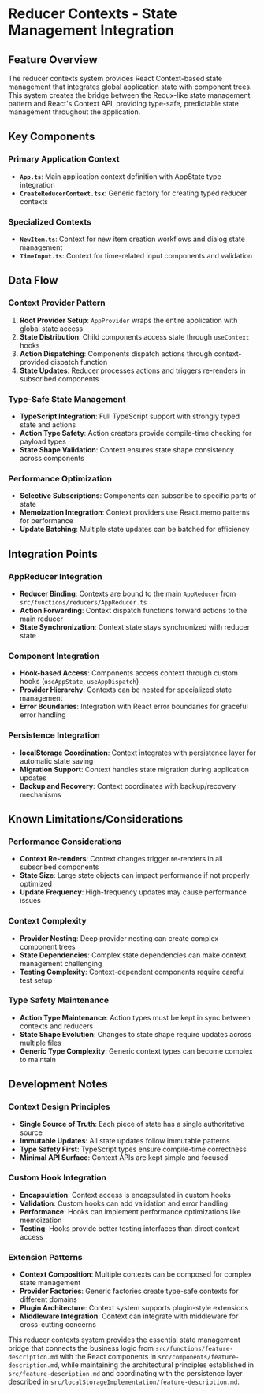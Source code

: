 # Reducer Contexts - State Management Integration

## Feature Overview
The reducer contexts system provides React Context-based state management that integrates global application state with component trees. This system creates the bridge between the Redux-like state management pattern and React's Context API, providing type-safe, predictable state management throughout the application.

## Key Components

### Primary Application Context
- **`App.ts`**: Main application context definition with AppState type integration
- **`CreateReducerContext.tsx`**: Generic factory for creating typed reducer contexts

### Specialized Contexts
- **`NewItem.ts`**: Context for new item creation workflows and dialog state management
- **`TimeInput.ts`**: Context for time-related input components and validation

## Data Flow

### Context Provider Pattern
1. **Root Provider Setup**: `AppProvider` wraps the entire application with global state access
2. **State Distribution**: Child components access state through `useContext` hooks
3. **Action Dispatching**: Components dispatch actions through context-provided dispatch function
4. **State Updates**: Reducer processes actions and triggers re-renders in subscribed components

### Type-Safe State Management
- **TypeScript Integration**: Full TypeScript support with strongly typed state and actions
- **Action Type Safety**: Action creators provide compile-time checking for payload types
- **State Shape Validation**: Context ensures state shape consistency across components

### Performance Optimization
- **Selective Subscriptions**: Components can subscribe to specific parts of state
- **Memoization Integration**: Context providers use React.memo patterns for performance
- **Update Batching**: Multiple state updates can be batched for efficiency

## Integration Points

### AppReducer Integration
- **Reducer Binding**: Contexts are bound to the main `AppReducer` from `src/functions/reducers/AppReducer.ts`
- **Action Forwarding**: Context dispatch functions forward actions to the main reducer
- **State Synchronization**: Context state stays synchronized with reducer state

### Component Integration
- **Hook-based Access**: Components access context through custom hooks (`useAppState`, `useAppDispatch`)
- **Provider Hierarchy**: Contexts can be nested for specialized state management
- **Error Boundaries**: Integration with React error boundaries for graceful error handling

### Persistence Integration
- **localStorage Coordination**: Context integrates with persistence layer for automatic state saving
- **Migration Support**: Context handles state migration during application updates
- **Backup and Recovery**: Context coordinates with backup/recovery mechanisms

## Known Limitations/Considerations

### Performance Considerations
- **Context Re-renders**: Context changes trigger re-renders in all subscribed components
- **State Size**: Large state objects can impact performance if not properly optimized
- **Update Frequency**: High-frequency updates may cause performance issues

### Context Complexity
- **Provider Nesting**: Deep provider nesting can create complex component trees
- **State Dependencies**: Complex state dependencies can make context management challenging
- **Testing Complexity**: Context-dependent components require careful test setup

### Type Safety Maintenance
- **Action Type Maintenance**: Action types must be kept in sync between contexts and reducers
- **State Shape Evolution**: Changes to state shape require updates across multiple files
- **Generic Type Complexity**: Generic context types can become complex to maintain

## Development Notes

### Context Design Principles
- **Single Source of Truth**: Each piece of state has a single authoritative source
- **Immutable Updates**: All state updates follow immutable patterns
- **Type Safety First**: TypeScript types ensure compile-time correctness
- **Minimal API Surface**: Context APIs are kept simple and focused

### Custom Hook Integration
- **Encapsulation**: Context access is encapsulated in custom hooks
- **Validation**: Custom hooks can add validation and error handling
- **Performance**: Hooks can implement performance optimizations like memoization
- **Testing**: Hooks provide better testing interfaces than direct context access

### Extension Patterns
- **Context Composition**: Multiple contexts can be composed for complex state management
- **Provider Factories**: Generic factories create type-safe contexts for different domains
- **Plugin Architecture**: Context system supports plugin-style extensions
- **Middleware Integration**: Context can integrate with middleware for cross-cutting concerns

This reducer contexts system provides the essential state management bridge that connects the business logic from `src/functions/feature-description.md` with the React components in `src/components/feature-description.md`, while maintaining the architectural principles established in `src/feature-description.md` and coordinating with the persistence layer described in `src/localStorageImplementation/feature-description.md`.
